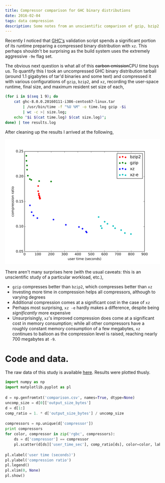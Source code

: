 ```yaml
---
title: Compressor comparison for GHC binary distributions
date: 2016-02-04
tags: data compression
description: Some notes from an unscientific comparison of gzip, bzip2, and xz
---
```


Recently I noticed that [GHC's](http://haskell.org/ghc) validation script spends
a significant portion of its runtime preparing a compressed binary distribution
with `xz`. This perhaps shouldn't be surprising as the build system uses the
extremely aggressive `-9e` flag set.

The obvious next question is what all of this ~~carbon emission~~CPU time buys
us. To quantify this I took an uncompressed GHC binary distribution tarball
(around 1.1 gigabytes of tar'd binaries and some text) and compressed it with
various configurations of `gzip`, `bzip2`, and `xz`, recording the user-space
runtime, final size, and maximum resident set size of each,
```bash
(for i in $(seq 1 9); do
    cat ghc-8.0.0.20160111-i386-centos67-linux.tar
        | /usr/bin/time -f "%U %M" -o time.log gzip -$i
        | wc -c >| size.log;
    echo "$i $(cat time.log) $(cat size.log)";
done) | tee results.log
```
After cleaning up the results I arrived at the following,

![a comparison of compression ratio and compressor runtime of gzip, bzip2, and xz on a GHC binary distribution.](/media/compression-comparison/runtime-comparison.svg)

There aren't many surprises here (with the usual caveats: this is an
unscientific study of a particular workload, etc.),

 * `gzip` compresses better than `bzip2`, which compresses better than `xz`
 * Investing more time in compression helps all compressors, although to varying degrees
 * Additional compression comes at a significant cost in the case of `xz`
 * Perhaps most surprising, `xz -e` hardly makes a difference, despite being *significantly* more expensive
 * Unsurprisingly, `xz`'s improved compression does come at a significant cost
   in memory consumption; while all other compressors have a roughly constant
   memory consumption of a few megabytes, `xz` continues to balloon as the
   compression level is raised, reaching nearly 700 megabytes at `-9`.

# Code and data.

The raw data of this study is available
[here](/media/compression-comparison/comparison.csv).
Results were plotted thusly.
```python
import numpy as np
import matplotlib.pyplot as pl

d = np.genfromtxt('comparison.csv', names=True, dtype=None)
uncomp_size = d[0]['output_size_bytes']
d = d[1:]
comp_ratio = 1. * d['output_size_bytes'] / uncomp_size

compressors = np.unique(d['compressor'])
print compressors
for color, compressor in zip('rgbc', compressors):
    ds = d['compressor'] == compressor
    pl.scatter(d[ds]['user_time_sec'], comp_ratio[ds], color=color, label=compressor)

pl.xlabel('user time (seconds)')
pl.ylabel('compression ratio')
pl.legend()
pl.xlim(0, None)
pl.show()
```
